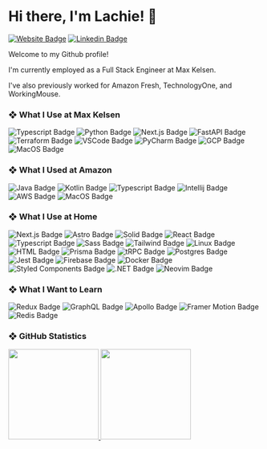 # Hi there, I'm Lachie! 👋

[![Website Badge](https://img.shields.io/badge/-lachie.xyz-444?style=for-the-badge&logo=Firefox&logoColor=89EACD)](https://lachie.xyz)
[![Linkedin Badge](https://img.shields.io/badge/-LinkedIn-blue?style=for-the-badge&logo=Linkedin&logoColor=white&link=https://www.linkedin.com/in/lachlan-underhill-7476681a0)](https://www.linkedin.com/in/lachlan-underhill-7476681a0)

Welcome to my Github profile!

I'm currently employed as a Full Stack Engineer at Max Kelsen.

I've also previously worked for Amazon Fresh, TechnologyOne, and WorkingMouse.

### ❖ What I Use at Max Kelsen

![Typescript Badge](https://img.shields.io/badge/TypeScript-007ACC?style=for-the-badge&logo=typescript&logoColor=white)
![Python Badge](https://img.shields.io/badge/Python-3776AB?logo=python&style=for-the-badge&logoColor=white)
![Next.js Badge](https://img.shields.io/badge/next\.js-000000?logo=nextdotjs&style=for-the-badge&logoColor=white)
![FastAPI Badge](https://img.shields.io/badge/FastAPI-009688?logo=FastAPI&style=for-the-badge&logoColor=white)
![Terraform Badge](https://img.shields.io/badge/Terraform-7B42BC?logo=terraform&style=for-the-badge&logoColor=white)
![VSCode Badge](https://img.shields.io/badge/VS_Code-007ACC?logo=visualstudiocode&style=for-the-badge&logoColor=white)
![PyCharm Badge](https://img.shields.io/badge/PyCharm-black?logo=pycharm&style=for-the-badge&logoColor=white)
![GCP Badge](https://img.shields.io/badge/GCP-4285F4?style=for-the-badge&logo=googlecloud&logoColor=white)
![MacOS Badge](https://img.shields.io/badge/MacOS-white?logo=apple&style=for-the-badge&logoColor=grey)

### ❖ What I Used at Amazon

![Java Badge](https://img.shields.io/badge/Java-497292?logo=java&style=for-the-badge&logoColor=white)
![Kotlin Badge](https://img.shields.io/badge/Kotlin-7F52FF?logo=kotlin&style=for-the-badge&logoColor=white)
![Typescript Badge](https://img.shields.io/badge/-TypeScript-007ACC?style=for-the-badge&logo=typescript&logoColor=white)
![Intellij Badge](https://img.shields.io/badge/IntelliJ-black?logo=intellij-idea&style=for-the-badge&logoColor=white)
![AWS Badge](https://img.shields.io/badge/AWS-232F3E?style=for-the-badge&logo=amazon-aws&logoColor=white)
![MacOS Badge](https://img.shields.io/badge/MacOS-white?logo=apple&style=for-the-badge&logoColor=grey)

### ❖ What I Use at Home

![Next.js Badge](https://img.shields.io/badge/Next.js-black?logo=next.js&style=for-the-badge&logoColor=white)
![Astro Badge](https://img.shields.io/badge/Astro-FF5D01?logo=astro&style=for-the-badge&logoColor=white)
![Solid Badge](https://img.shields.io/badge/Solid-2C4F7C?logo=solid&style=for-the-badge&logoColor=white)
![React Badge](https://img.shields.io/badge/React-45b8d8?logo=react&style=for-the-badge&logoColor=white)
![Typescript Badge](https://img.shields.io/badge/-TypeScript-007ACC?style=for-the-badge&logo=typescript&logoColor=white)
![Sass Badge](https://img.shields.io/badge/-Sass-CC6699?style=for-the-badge&logo=sass&logoColor=white)
![Tailwind Badge](https://img.shields.io/badge/-Tailwind-06B6D4?style=for-the-badge&logo=tailwindcss&logoColor=white)
![Linux Badge](https://img.shields.io/badge/Linux-1793D1?style=for-the-badge&logo=linux&logoColor=white)
![HTML Badge](https://img.shields.io/badge/-HTML5-E34F26?style=for-the-badge&logo=html5&logoColor=white)
![Prisma Badge](https://img.shields.io/badge/-Prisma-2D3748?style=for-the-badge&logo=prisma&logoColor=white)
![tRPC Badge](https://img.shields.io/badge/-tRPC-388CCB?style=for-the-badge&logo=trpc&logoColor=white)
![Postgres Badge](https://img.shields.io/badge/-PostgreSQL-4169E1?style=for-the-badge&logo=postgresql&logoColor=white)
![Jest Badge](https://img.shields.io/badge/-Jest-C21325?style=for-the-badge&logo=jest&logoColor=white)
![Firebase Badge](https://img.shields.io/badge/-Firebase-FFCA28?style=for-the-badge&logo=firebase&logoColor=gray)
![Docker Badge](https://img.shields.io/badge/-Docker-2496ED?style=for-the-badge&logo=docker&logoColor=white)
![Styled Components Badge](https://img.shields.io/badge/-Styled%20Components-DB7093?style=for-the-badge&logo=styled-components&logoColor=white)
![.NET Badge](https://img.shields.io/badge/-.NET-512BD4?style=for-the-badge&logo=dotnet&logoColor=white)
![Neovim Badge](https://img.shields.io/badge/Neovim-57A143?style=for-the-badge&logo=neovim&logoColor=white)

### ❖ What I Want to Learn

![Redux Badge](https://img.shields.io/badge/-redux-764ABC?style=for-the-badge&logo=redux&logoColor=white)
![GraphQL Badge](https://img.shields.io/badge/-GraphQL-E10098?style=for-the-badge&logo=graphql&logoColor=white)
![Apollo Badge](https://img.shields.io/badge/-Apollo-311C87?style=for-the-badge&logo=apollo-graphql&logoColor=white)
![Framer Motion Badge](https://img.shields.io/badge/-Framer%20Motion-0055FF?style=for-the-badge&logo=framer&logoColor=white)
![Redis Badge](https://img.shields.io/badge/-redis-DC382D?style=for-the-badge&logo=redis&logoColor=white)

### ❖ GitHub Statistics

<a href="https://github.com/bambanah/bambanah">
  <img height="180em" src="https://github-readme-stats.vercel.app/api?username=bambanah&show_icons=true&hide_border=true&include_all_commits=true&count_private=true&theme=rose_pine" />
  <img height="180em" src="https://github-readme-stats.vercel.app/api/top-langs/?username=bambanah&layout=compact&hide_border=true&langs_count=8&count_private=true&theme=rose_pine"/>
</a>
